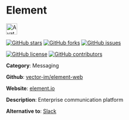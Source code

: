 
# Element 

<a href="https://element.io/"><img src="https://icons.duckduckgo.com/ip3/element.io.ico" alt="Avatar" width="30" height="30" /></a>

[![GitHub stars](https://img.shields.io/github/stars/vector-im/element-web.svg?style=social&label=Star&maxAge=2592000)](https://GitHub.com/vector-im/element-web/stargazers/) [![GitHub forks](https://img.shields.io/github/forks/vector-im/element-web.svg?style=social&label=Fork&maxAge=2592000)](https://GitHub.com/vector-im/element-web/network/) [![GitHub issues](https://img.shields.io/github/issues/vector-im/element-web.svg)](https://GitHub.com/Nvector-im/element-web/issues/)

[![GitHub license](https://img.shields.io/github/license/vector-im/element-web.svg)](https://github.com/vector-im/element-web/blob/master/LICENSE) [![GitHub contributors](https://img.shields.io/github/contributors/vector-im/element-web.svg)](https://GitHub.com/vector-im/element-web/graphs/contributors/) 

**Category**: Messaging

**Github**: [vector-im/element-web](https://github.com/vector-im/element-web)

**Website**: [element.io](https://element.io/)

**Description**:
Enterprise communication platform

**Alternative to**: [Slack](https://slack.com/)
